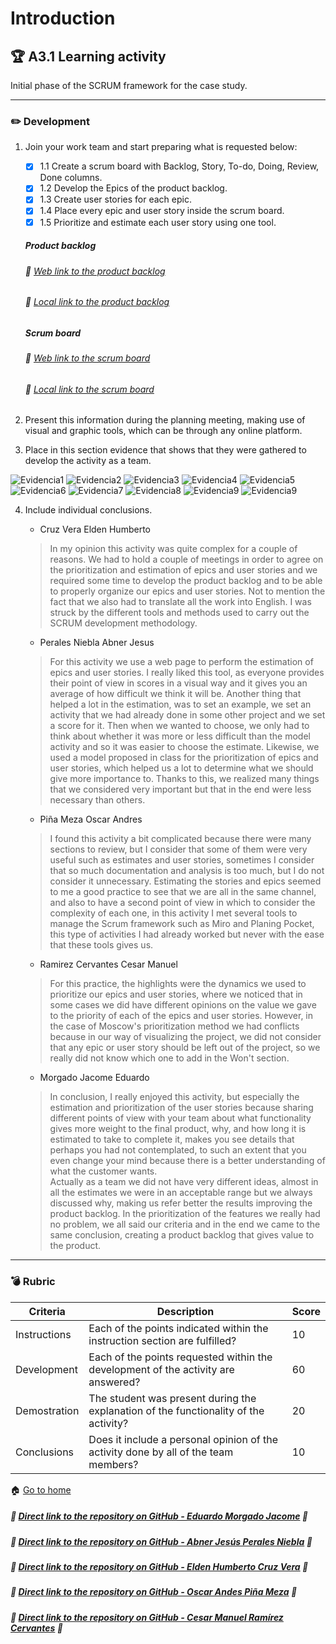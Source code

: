 # Introduction

## :trophy: A3.1 Learning activity

Initial phase of the SCRUM framework for the case study.

---

### :pencil2: Development

1. Join your work team and start preparing what is requested below:
   - [x] 1.1 Create a scrum board with Backlog, Story, To-do, Doing, Review, Done columns.
   - [x] 1.2 Develop the Epics of the product backlog.
   - [x] 1.3 Create user stories for each epic.
   - [x] 1.4 Place every epic and user story inside the scrum board.
   - [x] 1.5 Prioritize and estimate each user story using one tool.

    ##### Product backlog
    ###### :page_facing_up: [Web link to the product backlog](https://e-smt.atlassian.net/l/c/AkA1WNHE)
    ###### :open_file_folder: [Local link to the product backlog](../pdf/ProductBacklog.pdf)

    ##### Scrum board
    ###### :page_facing_up: [Web link to the scrum board](https://miro.com/app/board/o9J_l_LEGCk=/)
    ###### :open_file_folder: [Local link to the scrum board](../pdf/ScrumBoard.pdf)

2. Present this information during the planning meeting, making use of visual and graphic tools, which can be through any online platform.

3. Place in this section evidence that shows that they were gathered to develop the activity as a team.

![Evidencia1](../img/A3.2_Evidencia01.png)
![Evidencia2](../img/A3.2_Evidencia02.png)
![Evidencia3](../img/A3.2_Evidencia03.png)
![Evidencia4](../img/A3.2_Evidencia04.png)
![Evidencia5](../img/A3.2_Evidencia05.png)
![Evidencia6](../img/A3.2_Evidencia06.png)
![Evidencia7](../img/A3.2_Evidencia07.png)
![Evidencia8](../img/A3.2_Evidencia08.png)
![Evidencia9](../img/A3.2_Evidencia09.png)
![Evidencia9](../img/A3.2_Evidencia10.png)

4. Include individual conclusions.

    - Cruz Vera Elden Humberto
    > In my opinion this activity was quite complex for a couple of reasons. We had to hold a couple of meetings in order to agree on the prioritization and estimation of epics and user stories and we required some time to develop the product backlog and to be able to properly organize our epics and user stories. Not to mention the fact that we also had to translate all the work into English. I was struck by the different tools and methods used to carry out the SCRUM development methodology.

    - Perales Niebla Abner Jesus
    > For this activity we use a web page to perform the estimation of epics and user stories. I really liked this tool, as everyone provides their point of view in scores in a visual way and it gives you an average of how difficult we think it will be. Another thing that helped a lot in the estimation, was to set an example, we set an activity that we had already done in some other project and we set a score for it. Then when we wanted to choose, we only had to think about whether it was more or less difficult than the model activity and so it was easier to choose the estimate. Likewise, we used a model proposed in class for the prioritization of epics and user stories, which helped us a lot to determine what we should give more importance to.  Thanks to this, we realized many things that we considered very important but that in the end were less necessary than others.

    - Piña Meza Oscar Andres
    > I found this activity a bit complicated because there were many sections to review, but I consider that some of them were very useful such as estimates and user stories, sometimes I consider that so much documentation and analysis is too much, but I do not consider it unnecessary. Estimating the stories and epics seemed to me a good practice to see that we are all in the same channel, and also to have a second point of view in which to consider the complexity of each one, in this activity I met several tools to manage the Scrum framework such as Miro and Planing Pocket, this type of activities I had already worked but never with the ease that these tools gives us.

    - Ramirez Cervantes Cesar Manuel
    > For this practice, the highlights were the dynamics we used to prioritize our epics and user stories, where we noticed that in some cases we did have different opinions on the value we gave to the priority of each of the epics and user stories. However, in the case of Moscow's prioritization method we had conflicts because in our way of visualizing the project, we did not consider that any epic or user story should be left out of the project, so we really did not know which one to add in the Won't section.

    - Morgado Jacome Eduardo
    > In conclusion, I really enjoyed this activity, but especially the estimation and prioritization of the user stories because sharing different points of view with your team about what functionality gives more weight to the final product, why, and how long it is estimated to take to complete it, makes you see details that perhaps you had not contemplated, to such an extent that you even change your mind because there is a better understanding of what the customer wants. <br> Actually as a team we did not have very different ideas, almost in all the estimates we were in an acceptable range but we always discussed why, making us refer better the results improving the product backlog. In the prioritization of the features we really had no problem, we all said our criteria and in the end we came to the same conclusion, creating a product backlog that gives value to the product.
___

### :bomb: Rubric

| Criteria     | Description                                                                                  | Score |
| ------------- | -------------------------------------------------------------------------------------------- | ------- |
| Instructions | Each of the points indicated within the instruction section are fulfilled?            | 10      |  | 5 |
| Development    | Each of the points requested within the development of the activity are answered?     | 60      |
| Demostration  | The student was present during the explanation of the functionality of the activity?            | 20      |
| Conclusions  | Does it include a personal opinion of the activity done by all of the team members? | 10      |

:house: [Go to home](../README.md)

##### :open_file_folder: [Direct link to the repository on GitHub - Eduardo Morgado Jacome](https://github.com/EduardoMJ99/AnalisisAvanzadoSoft_2021-1) :open_file_folder:

##### :open_file_folder: [Direct link to the repository on GitHub - Abner Jesús Perales Niebla](https://github.com/AbnerPerales19/AnalisisAvanzadoDeSoftware_AbnerPerales) :open_file_folder:

##### :open_file_folder: [Direct link to the repository on GitHub - Elden Humberto Cruz Vera](https://github.com/CruzVeraEldenHumberto/Analisis-Avanzado-de-Software-Cruz-Vera) :open_file_folder:

##### :open_file_folder: [Direct link to the repository on GitHub - Oscar Andes Piña Meza](https://github.com/oscarpm96/Analisis-Avanzado-16210567.git) :open_file_folder:

##### :open_file_folder: [Direct link to the repository on GitHub - Cesar Manuel Ramírez Cervantes](https://github.com/CMRamirezC/Analisis_Avanzado-_Software_Ramirez_Cervantes.git) :open_file_folder: